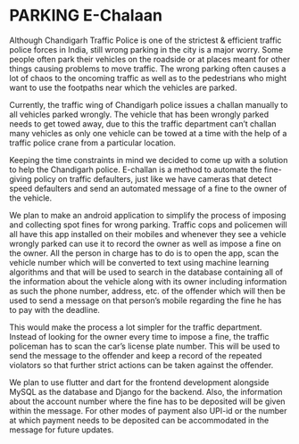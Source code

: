 # PARKING E-Chalaan
Although Chandigarh Traffic Police is one of the strictest & efficient traffic police forces in India, still wrong parking in the city is a major worry. Some people often park their vehicles on the roadside or at places meant for other things causing problems to move traffic. The wrong parking often causes a lot of chaos to the oncoming traffic as well as to the pedestrians who might want to use the footpaths near which the vehicles are parked.

Currently, the traffic wing of Chandigarh police issues a challan manually to all vehicles parked wrongly. The vehicle that has been wrongly parked needs to get towed away, due to this the traffic department can’t challan many vehicles as only one vehicle can be towed at a time with the help of a traffic police crane from a particular location.

Keeping the time constraints in mind we decided to come up with a solution to help the Chandigarh police. E-challan is a method to automate the fine-giving policy on traffic defaulters, just like we have cameras that detect speed defaulters and send an automated message of a fine to the owner of the vehicle.

We plan to make an android application to simplify the process of imposing and collecting spot fines for wrong parking. Traffic cops and policemen will all have this app installed on their mobiles and whenever they see a vehicle wrongly parked can use it to record the owner as well as impose a fine on the owner. All the person in charge has to do is to open the app, scan the vehicle number which will be converted to text using machine learning algorithms and that will be used to search in the database containing all of the information about the vehicle along with its owner including information as such the phone number, address, etc. of the offender which will then be used to send a message on that person’s mobile regarding the fine he has to pay with the deadline.

This would make the process a lot simpler for the traffic department. Instead of looking for the owner every time to impose a fine, the traffic policeman has to scan the car’s license plate number. This will be used to send the message to the offender and keep a record of the repeated violators so that further strict actions can be taken against the offender.

We plan to use flutter and dart for the frontend development alongside MySQL as the database and Django for the backend. Also, the information about the account number where the fine has to be deposited will be given within the message. For other modes of payment also UPI-id or the number at which payment needs to be deposited can be accommodated in the message for future updates.
